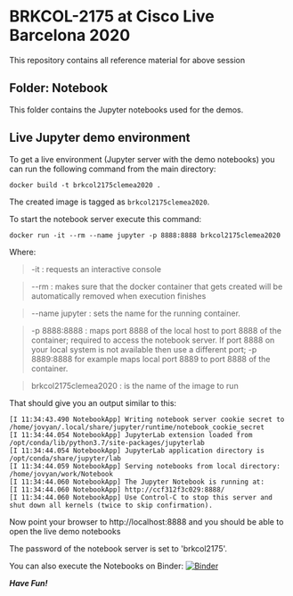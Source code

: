 # BRKCOL-2175 at Cisco Live Barcelona 2020

This repository contains all reference material for above session

## Folder: Notebook
This folder contains the Jupyter notebooks used for the demos.

## Live Jupyter demo environment

To get a live environment (Jupyter server with the demo notebooks) you can run the following command from the main directory:

```
docker build -t brkcol2175clemea2020 .
```

The created image is tagged as `brkcol2175clemea2020`.

To start the notebook server execute this command:
```
docker run -it --rm --name jupyter -p 8888:8888 brkcol2175clemea2020
```

Where:
> -it : requests an interactive console

> --rm : makes sure that the docker container that gets created will be automatically removed when execution finishes

> --name jupyter : sets the name for the running container.

> -p 8888:8888 : maps port 8888 of the local host to port 8888 of the container; required to access the notebook server. If port 8888 on your local system is not available then use a different port; -p 8889:8888 for example maps local port 8889 to port 8888 of the container.

> brkcol2175clemea2020 : is the name of the image to run

That should give you an output similar to this:
```
[I 11:34:43.490 NotebookApp] Writing notebook server cookie secret to /home/jovyan/.local/share/jupyter/runtime/notebook_cookie_secret
[I 11:34:44.054 NotebookApp] JupyterLab extension loaded from /opt/conda/lib/python3.7/site-packages/jupyterlab
[I 11:34:44.054 NotebookApp] JupyterLab application directory is /opt/conda/share/jupyter/lab
[I 11:34:44.059 NotebookApp] Serving notebooks from local directory: /home/jovyan/work/Notebook
[I 11:34:44.060 NotebookApp] The Jupyter Notebook is running at:
[I 11:34:44.060 NotebookApp] http://ccf312f3c029:8888/
[I 11:34:44.060 NotebookApp] Use Control-C to stop this server and shut down all kernels (twice to skip confirmation).
```
Now point your browser to http://localhost:8888 and you should be able to open the live demo notebooks

The password of the notebook server is set to 'brkcol2175'.

You can also execute the Notebooks on Binder:
[![Binder](https://mybinder.org/badge_logo.svg)](https://mybinder.org/v2/gh/jeokrohn/brkcol2175clemea2020/master)


***Have Fun!***

